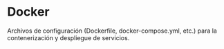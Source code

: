 # Docker

Archivos de configuración (Dockerfile, docker-compose.yml, etc.) para la contenerización y despliegue de servicios.

